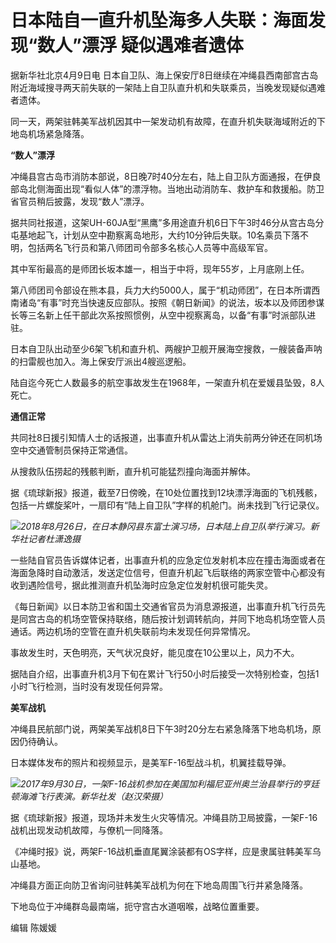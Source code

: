 # 日本陆自一直升机坠海多人失联：海面发现“数人”漂浮 疑似遇难者遗体

据新华社北京4月9日电 日本自卫队、海上保安厅8日继续在冲绳县西南部宫古岛附近海域搜寻两天前失联的一架陆上自卫队直升机和失联乘员，当晚发现疑似遇难者遗体。

同一天，两架驻韩美军战机因其中一架发动机有故障，在直升机失联海域附近的下地岛机场紧急降落。

**“数人”漂浮**

冲绳县宫古岛市消防本部说，8日晚7时40分左右，陆上自卫队方面通报，在伊良部岛北侧海面出现“看似人体”的漂浮物。当地出动消防车、救护车和救援船。防卫省官员稍后披露，发现“数人”漂浮。

据共同社报道，这架UH-60JA型“黑鹰”多用途直升机6日下午3时46分从宫古岛分屯基地起飞，计划从空中勘察离岛地形，大约10分钟后失联。10名乘员下落不明，包括两名飞行员和第八师团司令部多名核心人员等中高级军官。

其中军衔最高的是师团长坂本雄一，相当于中将，现年55岁，上月底刚上任。

第八师团司令部设在熊本县，兵力大约5000人，属于“机动师团”，在日本所谓西南诸岛“有事”时充当快速反应部队。按照《朝日新闻》的说法，坂本以及师团参谋长等三名新上任干部此次系按照惯例，从空中视察离岛，以备“有事”时派部队进驻。

日本自卫队出动至少6架飞机和直升机、两艘护卫舰开展海空搜救，一艘装备声呐的扫雷舰也加入。海上保安厅派出4艘巡逻船。

陆自迄今死亡人数最多的航空事故发生在1968年，一架直升机在爱媛县坠毁，8人死亡。

**通信正常**

共同社8日援引知情人士的话报道，出事直升机从雷达上消失前两分钟还在同机场空中交通管制员保持正常通信。

从搜救队伍捞起的残骸判断，直升机可能猛烈撞向海面并解体。

据《琉球新报》报道，截至7日傍晚，在10处位置找到12块漂浮海面的飞机残骸，包括一片螺旋桨叶，一扇印有“陆上自卫队”字样的机舱门。尚未找到飞行记录仪。

![](https://inews.gtimg.com/om_bt/OKzFIutUJY5YGmnlMim15atu6ojsPgp0SwW991ZCJ_HZ8AA/1000)_2018年8月26日，在日本静冈县东富士演习场，日本陆上自卫队举行演习。新华社记者杜潇逸摄_

一些陆自官员告诉媒体记者，出事直升机的应急定位发射机本应在撞击海面或者在海面急降时自动激活，发送定位信号，但直升机起飞后联络的两家空管中心都没有收到遇险信号，据此推测直升机坠海时应急定位发射机很可能失灵。

《每日新闻》以日本防卫省和国土交通省官员为消息源报道，出事直升机飞行员先是同宫古岛的机场空管保持联络，随后按计划调转航向，并同下地岛机场空管人员通话。两边机场的空管在直升机失联前均未发现任何异常情况。

事故发生时，天色明亮，天气状况良好，能见度在10公里以上，风力不大。

据陆自介绍，出事直升机3月下旬在累计飞行50小时后接受一次特别检查，包括1小时飞行检测，当时没有发现任何异常。

**美军战机**

冲绳县民航部门说，两架美军战机8日下午3时20分左右紧急降落下地岛机场，原因仍待确认。

日本媒体发布的照片和视频显示，是美军F-16型战斗机，机翼挂载导弹。

![](https://inews.gtimg.com/om_bt/O8U6c7OydOFMSzZfFL_gfcfR7oi-467TchViL6BhTROKQAA/1000)_2017年9月30日，一架F-16战机参加在美国加利福尼亚州奥兰治县举行的亨廷顿海滩飞行表演。新华社发（赵汉荣摄）_

据《琉球新报》报道，现场并未发生火灾等情况。冲绳县防卫局披露，一架F-16战机出现发动机故障，与僚机一同降落。

《冲绳时报》说，两架F-16战机垂直尾翼涂装都有OS字样，应是隶属驻韩美军乌山基地。

冲绳县方面正向防卫省询问驻韩美军战机为何在下地岛周围飞行并紧急降落。

下地岛位于冲绳群岛最南端，扼守宫古水道咽喉，战略位置重要。

编辑 陈媛媛

